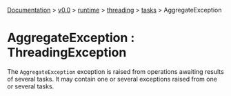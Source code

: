 [Documentation](/docs/documentation.md) >
 [v0.0](/docs/0.0/version.md) >
  [runtime](/docs/0.0/runtime/module.md) >
   [threading](/docs/0.0/runtime/threading/module.md) >
    [tasks](/docs/0.0/runtime/threading/tasks/module.md) >
     AggregateException

# AggregateException : ThreadingException

The `AggregateException` exception is raised from operations awaiting results of several tasks. It may contain one or several exceptions raised from one or several tasks.